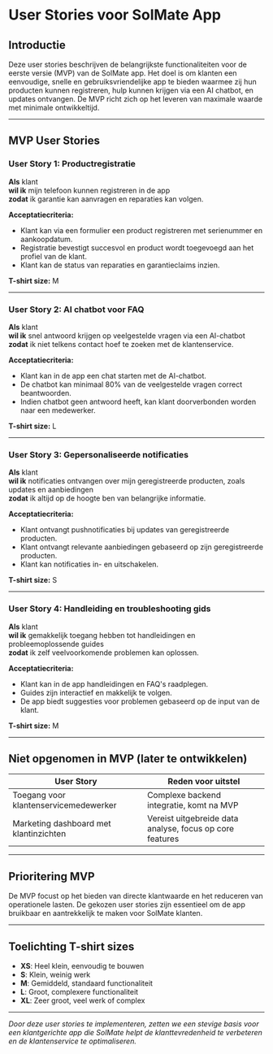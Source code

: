 # User Stories voor SolMate App

## Introductie
Deze user stories beschrijven de belangrijkste functionaliteiten voor de eerste versie (MVP) van de SolMate app. Het doel is om klanten een eenvoudige, snelle en gebruiksvriendelijke app te bieden waarmee zij hun producten kunnen registreren, hulp kunnen krijgen via een AI chatbot, en updates ontvangen. De MVP richt zich op het leveren van maximale waarde met minimale ontwikkeltijd.

---

## MVP User Stories

### User Story 1: Productregistratie
**Als** klant  
**wil ik** mijn telefoon kunnen registreren in de app  
**zodat** ik garantie kan aanvragen en reparaties kan volgen.  

**Acceptatiecriteria:**  
- Klant kan via een formulier een product registreren met serienummer en aankoopdatum.  
- Registratie bevestigt succesvol en product wordt toegevoegd aan het profiel van de klant.  
- Klant kan de status van reparaties en garantieclaims inzien.  

**T-shirt size:** M  

---

### User Story 2: AI chatbot voor FAQ
**Als** klant  
**wil ik** snel antwoord krijgen op veelgestelde vragen via een AI-chatbot  
**zodat** ik niet telkens contact hoef te zoeken met de klantenservice.  

**Acceptatiecriteria:**  
- Klant kan in de app een chat starten met de AI-chatbot.  
- De chatbot kan minimaal 80% van de veelgestelde vragen correct beantwoorden.  
- Indien chatbot geen antwoord heeft, kan klant doorverbonden worden naar een medewerker.  

**T-shirt size:** L  

---

### User Story 3: Gepersonaliseerde notificaties
**Als** klant  
**wil ik** notificaties ontvangen over mijn geregistreerde producten, zoals updates en aanbiedingen  
**zodat** ik altijd op de hoogte ben van belangrijke informatie.  

**Acceptatiecriteria:**  
- Klant ontvangt pushnotificaties bij updates van geregistreerde producten.  
- Klant ontvangt relevante aanbiedingen gebaseerd op zijn geregistreerde producten.  
- Klant kan notificaties in- en uitschakelen.  

**T-shirt size:** S  

---

### User Story 4: Handleiding en troubleshooting gids  
**Als** klant  
**wil ik** gemakkelijk toegang hebben tot handleidingen en probleemoplossende guides  
**zodat** ik zelf veelvoorkomende problemen kan oplossen.  

**Acceptatiecriteria:**  
- Klant kan in de app handleidingen en FAQ's raadplegen.  
- Guides zijn interactief en makkelijk te volgen.  
- De app biedt suggesties voor problemen gebaseerd op de input van de klant.  

**T-shirt size:** M  

---

## Niet opgenomen in MVP (later te ontwikkelen)

| User Story                        | Reden voor uitstel                                    |
|----------------------------------|------------------------------------------------------|
| Toegang voor klantenservicemedewerker | Complexe backend integratie, komt na MVP              |
| Marketing dashboard met klantinzichten | Vereist uitgebreide data analyse, focus op core features |

---

## Prioritering MVP  
De MVP focust op het bieden van directe klantwaarde en het reduceren van operationele lasten. De gekozen user stories zijn essentieel om de app bruikbaar en aantrekkelijk te maken voor SolMate klanten.

---

## Toelichting T-shirt sizes

- **XS**: Heel klein, eenvoudig te bouwen  
- **S**: Klein, weinig werk  
- **M**: Gemiddeld, standaard functionaliteit  
- **L**: Groot, complexere functionaliteit  
- **XL**: Zeer groot, veel werk of complex  

---

*Door deze user stories te implementeren, zetten we een stevige basis voor een klantgerichte app die SolMate helpt de klanttevredenheid te verbeteren en de klantenservice te optimaliseren.*

